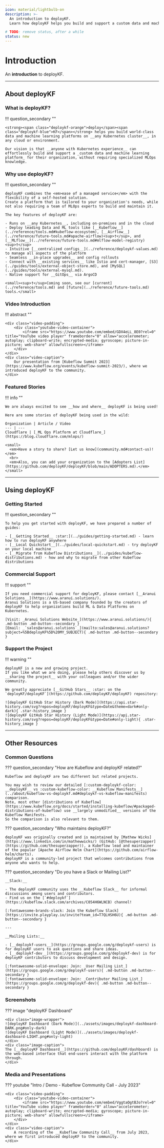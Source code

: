 ```yaml
---
icon: material/lightbulb-on
description: >-
  An introduction to deployKF.
  Learn how deployKF helps you build and support a custom data and machine learning platform on Kubernetes.

# TODO: remove status, after a while
status: new
---
```


# Introduction

An __introduction__ to deployKF.

---

## About deployKF

### __What is deployKF?__

!!! question_secondary ""

    <strong><span class="deploykf-orange">deploy</span><span class="deploykf-blue">KF</span></strong> helps you build world-class data and machine learning platforms on __any Kubernetes cluster__, in any cloud or environment.

    Our vision is that __anyone with Kubernetes experience__ can effortlessly build and support a _custom data and machine learning platform_ for their organization, without requiring specialized MLOps knowledge.

### __Why use deployKF?__

!!! question_secondary ""

    deployKF combines the <em>ease of a managed service</em> with the flexibility of a self-hosted solution. 
    Create a platform that is tailored to your organization's needs, while not also requiring a team of MLOps experts to build and maintain it.

    The key features of deployKF are:

    - Runs on __any Kubernetes__, including on-premises and in the cloud
    - Deploy leading Data and ML tools like [__Kubeflow__](../reference/tools.md#kubeflow-ecosystem), [__Airflow__](../reference/future-tools.md#apache-airflow)<sup>†</sup>, and [__MLflow__](../reference/future-tools.md#mlflow-model-registry)<sup>†</sup>
    - Intuitive [__centralized configs__](../reference/deploykf-values.md) to manage all aspects of the platform
    - Seamless __in-place upgrades__ and config rollouts
    - Connect with __existing services__ like Istio and cert-manager, [S3](../guides/tools/external-object-store.md), and [MySQL](../guides/tools/external-mysql.md).
    - Native support for __GitOps__ via ArgoCD

    <small><sup>†</sup>Coming soon, see our [current](../reference/tools.md) and [future](../reference/future-tools.md) tools.</small>

### __Video Introduction__

!!! abstract ""

    <div class="video-padding">
        <div class="youtube-video-container">
            <iframe src="https://www.youtube.com/embed/GDX4eLL_8E0?rel=0" title="YouTube video player" frameborder="0" allow="accelerometer; autoplay; clipboard-write; encrypted-media; gyroscope; picture-in-picture; web-share" allowfullscreen></iframe>
        </div>
    </div>
    <div class="video-caption">
        Our presentation from [Kubeflow Summit 2023](https://www.kubeflow.org/events/kubeflow-summit-2023/), where we introduced deployKF to the community.
    </div>

### __Featured Stories__

!!! info ""

    We are always excited to see __how and where__ deployKF is being used!

    Here are some stories of deployKF being used in the wild:

    Organization | Article / Video
    --- | ---
    Cloudflare | [_ML Ops Platform at Cloudflare_](https://blog.cloudflare.com/mlops/)

    <small>
      <em>Have a story to share? [Let us know](community.md#contact-us)!</em>
      <br>
      <em>Also, you can add your organization to the [Adopters List](https://github.com/deployKF/deployKF/blob/main/ADOPTERS.md).</em>
    </small>

---

## Using deployKF

### Getting Started

!!! question_secondary ""

    To help you get started with deployKF, we have prepared a number of guides:

    - [__Getting Started__ :star:](../guides/getting-started.md) - learn how to run deployKF anywhere
    - [__Local Quickstart__](../guides/local-quickstart.md) - try deployKF on your local machine
    - [__Migrate from Kubeflow Distributions__](../guides/kubeflow-distributions.md) - how and why to migrate from other Kubeflow distributions

### Commercial Support

!!! support ""

    If you need commercial support for deployKF, please contact [__Aranui Solutions__](https://www.aranui.solutions/).
    Aranui Solutions is a US-based company founded by the creators of deployKF to help organizations build ML & Data Platforms on Kubernetes.
    
    [Visit: _Aranui Solutions Website_](https://www.aranui.solutions/){ .md-button .md-button--secondary }
    [Email: _`sales@aranui.solutions`_](mailto:sales@aranui.solutions?subject=%5BdeployKF%5D%20MY_SUBJECT){ .md-button .md-button--secondary }

### Support the Project

!!! warning ""

    deployKF is a new and growing project.
    If you like what we are doing, please help others discover us by __sharing the project__ with your colleagues and/or the wider community.

    We greatly appreciate [__GitHub Stars__ :star: on the `deployKF/deployKF`](https://github.com/deployKF/deployKF) repository:

    ![deployKF GitHub Star History (Dark Mode)](https://api.star-history.com/svg?repos=deployKF/deployKF&type=Date&theme=dark#only-dark){ .star-history_image }
    ![deployKF GitHub Star History (Light Mode)](https://api.star-history.com/svg?repos=deployKF/deployKF&type=Date#only-light){ .star-history_image }

---

## Other Resources

### Common Questions

??? question_secondary "How are Kubeflow and deployKF related?"

    Kubeflow and deployKF are two different but related projects.

    You may wish to review our detailed [:custom-deploykf-color: __deployKF__ vs :custom-kubeflow-color: __Kubeflow Manifests__](../about/kubeflow-vs-deploykf.md#deploykf-vs-kubeflow-manifests) comparison.
    Note, most other [distributions of Kubeflow](https://www.kubeflow.org/docs/started/installing-kubeflow/#packaged-distributions-of-kubeflow) use __largely unmodified__ versions of the Kubeflow Manifests. 
    So the comparison is also relevant to them.

??? question_secondary "Who maintains deployKF?"

    deployKF was originally created and is maintained by [Mathew Wicks](https://www.linkedin.com/in/mathewwicks/) (GitHub: [@thesuperzapper](https://github.com/thesuperzapper)), a Kubeflow lead and maintainer of the popular [Apache Airflow Helm Chart](https://github.com/airflow-helm/charts).
    deployKF is a community-led project that welcomes contributions from anyone who wants to help.

??? question_secondary "Do you have a Slack or Mailing List?"

    __Slack:__

    - The deployKF community uses the __Kubeflow Slack__ for informal discussions among users and contributors.
    - Find us on the [`#deploykf`](https://kubeflow.slack.com/archives/C054H6WLNCB) channel!

    [:fontawesome-brands-slack: Join the Kubeflow Slack](https://invite.playplay.io/invite?team_id=T7QLHSH6U){ .md-button .md-button--secondary }

    ---

    __Mailing Lists:__

    - [__deploykf-users__](https://groups.google.com/g/deploykf-users) is for deployKF users to ask questions and share ideas.
    - [__deploykf-dev__](https://groups.google.com/g/deploykf-dev) is for deployKF contributors to discuss development and design.
    
    [:fontawesome-solid-envelope: Join: _User Mailing List_](https://groups.google.com/g/deploykf-users){ .md-button .md-button--secondary }
    [:fontawesome-solid-envelope: Join: _Contributor Mailing List_](https://groups.google.com/g/deploykf-dev){ .md-button .md-button--secondary }

### Screenshots

??? image "deployKF Dashboard"

    <div class="image-wrapper">
    ![deployKF Dashboard (Dark Mode)](../assets/images/deploykf-dashboard-DARK.png#only-dark)
    ![deployKF Dashboard (Light Mode)](../assets/images/deploykf-dashboard-LIGHT.png#only-light)
    </div>
    <div class="image-caption">
    The [__deployKF Dashboard__](https://github.com/deployKF/dashboard) is the web-based interface that end-users interact with the platform through.
    </div>

### Media and Presentations

??? youtube "Intro / Demo - Kubeflow Community Call - July 2023"

    <div class="video-padding">
        <div class="youtube-video-container">
            <iframe src="https://www.youtube.com/embed/VggtaOgtBJo?rel=0" title="YouTube video player" frameborder="0" allow="accelerometer; autoplay; clipboard-write; encrypted-media; gyroscope; picture-in-picture; web-share" allowfullscreen></iframe>
        </div>
    </div>
    <div class="video-caption">
        A recording of the __Kubeflow Community Call__ from July 2023, where we first introduced deployKF to the community.
    </div>
